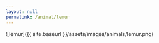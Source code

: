 ```yaml
---
layout: null
permalink: /animal/lemur
---
```


![lemur]({{ site.baseurl }}/assets/images/animals/lemur.png)
<canvas id="lemur" width="552" height="441"></canvas>
<script src="{{ site.baseurl }}/assets/js/lemur.js"></script>